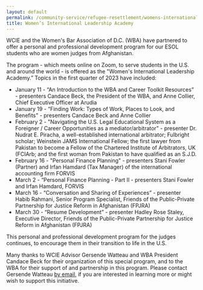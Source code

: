 ```yaml
---
layout: default
permalink: /community-service/refugee-resettlement/womens-international-leadership-academy
title: Women’s International Leadership Academy
---
```

<section markdown="1">

WCIE and the Women's Bar Association of D.C. (WBA) have partnered to offer a personal and professional development program for our ESOL students who are women judges from Afghanistan.

The program - which meets online on Zoom, to serve students in the U.S. and around the world - is offered as the "Women's International Leadership Academy.” Topics in the first quarter of 2023 have included:

- January 11 - “An Introduction to the WBA and Career Toolkit Resources” - presenters Candace Beck, the President of the WBA, and Anne Collier, Chief Executive Officer at Arudia
- January 19 - “Finding Work: Types of Work, Places to Look, and Benefits" - presenters Candace Beck and Anne Collier
- February 2 - "Navigating the U.S. Legal Educational System as a Foreigner / Career Opportunities as a mediator/arbitrator" - presenter Dr. Nudrat E. Piracha, a well-established international arbitrator; Fulbright scholar; Weinstein JAMS International Fellow; the first lawyer from Pakistan to become a Fellow of the Chartered Institute of Arbitrators, UK (FCIArb; and the first woman from Pakistan to have qualified as an S.J.D.
- February 16 - "Personal Finance Planning" - presenters Stani Fowler (Partner) and Irfan Hamdard (Tax Manager) of the international accounting firm FORVIS
- March 2 - “Personal Finance Planning - Part II - presenters Stani Fowler and Irfan Hamdard, FORVIS
- March 16 - “Conversation and Sharing of Experiences” - presenter Habib Rahmani, Senior Program Specialist, Friends of the Public-Private Partnership for Justice Reform in Afghanistan (FPJRA)
- March 30 - “Resume Development” - presenter Hadley Rose Staley, Executive Director, Friends of the Public-Private Partnership for Justice Reform in Afghanistan (FPJRA)

This personal and professional development program for the judges continues, to encourage them in their transition to life in the U.S.

Many thanks to WCIE Advisor Gersende Watteau and WBA President Candace Beck for their organization of this special program, and to the WBA for their support of and partnership in this program. Please contact Gersende Watteau [by email], if you are interested in learning more or might wish to support this initiative.

[by email]: mailto:gersendewatteau@hotmail.com
</section>
